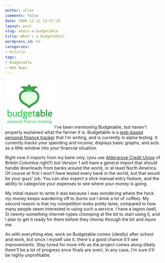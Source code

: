 ```yaml
---
author: allen
comments: false
date: 2006-11-12 13:57:19
layout: post
slug: whats-a-budgetable
title: What's a Budgetable?
wordpress_id: 62
categories:
- Article
tags:
- Budgetable
- Web Apps
---
```


![Budgetable](/images/wp-uploads/2006/11/budgetable_square.jpg)I've been mentioning Budgetable, but haven't properly explained what the farmer it is. Budgetable is a [web-based personal finance tracker](http://www.budgetable.com/) that I'm writing, and is currently in alpha testing. It currently tracks your spending and income, displays basic graphs, and acts as a little window into your financial situation.

Right now it imports from my bank only, (you use [Aldergrove Credit Union](http://www.aldergrovecu.ca/) of British Columbia right?) but Version 1 will have a general import that _should_ handle downloads from banks around the world, or at least North America. Of course at first I won't have tested every bank in the world, but that would be your guys' job. You can also expect a slick manual entry feature, and the ability to categorize your expenses to see where your money is going.

My initial reason to write it was because I was wondering where the heck my money keeps wandering off to (turns out I drink a lot of coffee). My second reason is that my competition looks pretty lame, compared to how many people seem interested in using such a service. I have a legion (well, 5) twenty-something internet-types chomping at the bit to start using it, and I plan to get it ready for them before they chomp through the bit and injure me.

As with everything else, work on Budgetable comes (ideally) after school and work, but since I myself use it, there's a good chance it'll see improvements. Stay tuned for more info as the project comes along (likely there'll be a lot of progress once finals are over). In any case, I'm sure it'll be highly unprofitable.
